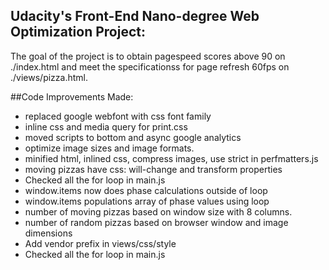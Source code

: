 ## Udacity's Front-End Nano-degree Web Optimization Project:
The goal of the project is to obtain pagespeed scores above 90 on ./index.html
and meet the specificationss for page refresh 60fps on ./views/pizza.html.

##Code Improvements Made:
-   replaced google webfont with css font family
-   inline css and media query for print.css
-   moved scripts to bottom and async google analytics
-   optimize image sizes and image formats.
-   minified html, inlined css, compress images, use strict in perfmatters.js
-   moving pizzas have css: will-change and transform properties
-   Checked all the for loop in main.js
-   window.items now does phase calculations outside of loop
-   window.items populations array of phase values using loop
-   number of moving pizzas based on window size with 8 columns.
-   number of random pizzas based on browser window and image dimensions
-   Add vendor prefix in views/css/style
-   Checked all the for loop in main.js
